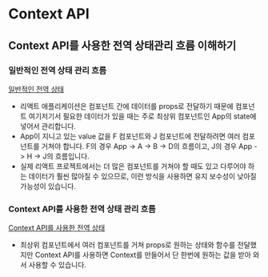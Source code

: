 # Context API

## Context API를 사용한 전역 상태관리 흐름 이해하기

### 일반적인 전역 상태 관리 흐름

[일반적인 전역 상태](https://raw.githubusercontent.com/yonggyo1125/reactLecture/master/14.%20Context%20API/images/image1.png)

- 리액트 애플리케이션은 컴포넌트 간에 데이터를 props로 전달하기 때문에 컴포넌트 여기저기서 필요한 데이터가 있을 때는 주로 최상위 컴포넌트인 App의 state에 넣어서 관리합니다.
- App이 지니고 있는 value 값을 F 컴포넌트와 J 컴포넌트에 전달하려면 여러 컴포넌트를 거쳐야 합니다. F의 경우 App -> A -> B -> D의 흐름이고, J의 경우 App -> H -> J의 흐름입니다.
- 실제 리액트 프로젝트에서는 더 많은 컴포넌트를 거쳐야 할 때도 있고 다루어야 하는 데이터가 훨씬 많아질 수 있으므로, 이런 방식을 사용하면 유지 보수성이 낮아질 가능성이 있습니다.

### Context API를 사용한 전역 상태 관리 흐름

[Context API를 사용한 전역 상태](https://raw.githubusercontent.com/yonggyo1125/reactLecture/master/14.%20Context%20API/images/image2.png)

- 최상위 컴포넌트에서 여러 컴포넌트를 거쳐 props로 원하는 상태와 함수를 전달했지만 Context API를 사용하면 Context를 만들어서 단 한번에 원하는 값을 받아 와서 사용할 수 있습니다.

